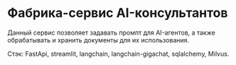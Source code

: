 # Фабрика-сервис AI-консультантов

Данный сервис позволяет задавать промпт для AI-агентов, а также обрабатывать и хранить документы для их использования.

Стэк: FastApi, streamlit, langchain, langchain-gigachat, sqlalchemy, Milvus.
